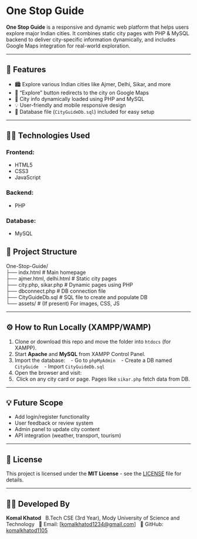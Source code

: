 # One Stop Guide

**One Stop Guide** is a responsive and dynamic web platform that helps users explore major Indian cities. It combines static city pages with PHP & MySQL backend to deliver city-specific information dynamically, and includes Google Maps integration for real-world exploration.

---

## 🚀 Features

-   🏙️ Explore various Indian cities like Ajmer, Delhi, Sikar, and more
-   📍 “Explore” button redirects to the city on Google Maps
-   🧠 City info dynamically loaded using PHP and MySQL
-   💡 User-friendly and mobile responsive design
-   🧾 Database file (`CityGuideDb.sql`) included for easy setup

---

## 🧑‍💻 Technologies Used

### Frontend:
-   HTML5
-   CSS3
-   JavaScript

### Backend:
-   PHP

### Database:
-   MySQL
  
## 📁 Project Structure

One-Stop-Guide/
<br>
├── indx.html # Main homepage
<br>
├── ajmer.html, delhi.html # Static city pages
<br>
├── city.php, sikar.php # Dynamic pages using PHP
<br>
├── dbconnect.php # DB connection file
<br>
├── CityGuideDb.sql # SQL file to create and populate DB
<br>
└── assets/ # (If present) For images, CSS, JS

---

## ⚙️ How to Run Locally (XAMPP/WAMP)

1.  Clone or download this repo and move the folder into `htdocs` (for XAMPP).
2.  Start **Apache** and **MySQL** from XAMPP Control Panel.
3.  Import the database:
   - Go to `phpMyAdmin`
   - Create a DB named `CityGuide`
   - Import `CityGuideDb.sql`
4.  Open the browser and visit:
5.  Click on any city card or page. Pages like `sikar.php` fetch data from DB.

---

## 💡 Future Scope

-   Add login/register functionality
-   User feedback or review system
-   Admin panel to update city content
-   API integration (weather, transport, tourism)

---

## 📄 License

This project is licensed under the **MIT License** - see the [LICENSE](LICENSE) file for details.

---

## 🙋‍♀️ Developed By

**Komal Khatod**  
B.Tech CSE (3rd Year), Mody University of Science and Technology  
📧 Email: [komalkhatod1234@gmail.com]  
🔗 GitHub: [komalkhatod1105](https://github.com/komalkhatod1105)







